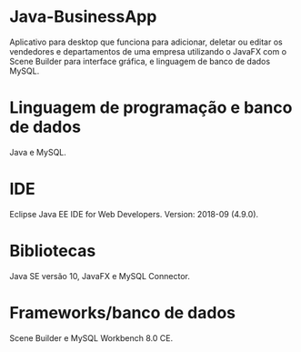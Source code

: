 # Java-BusinessApp
Aplicativo para desktop que funciona para adicionar, deletar ou editar os vendedores e departamentos de uma 
empresa utilizando o JavaFX com o Scene Builder para interface gráfica, e linguagem de banco de dados MySQL.
# Linguagem de programação e banco de dados
Java e MySQL.

# IDE
Eclipse Java EE IDE for Web Developers. Version: 2018-09 (4.9.0).

# Bibliotecas
Java SE versão 10, JavaFX e MySQL Connector.

# Frameworks/banco de dados
Scene Builder e MySQL Workbench 8.0 CE.

